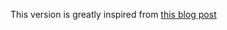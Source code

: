 This version is greatly inspired from [this blog post](http://mherman.org/blog/2015/02/12/postgresql-and-nodejs/#.V-wnJJMrIWo)
